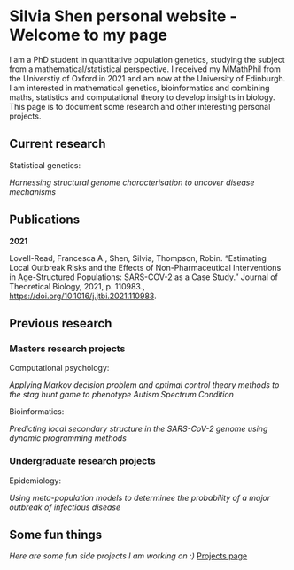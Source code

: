# Silvia Shen personal website - Welcome to my page 

I am a PhD student in quantitative population genetics, studying the subject from a mathematical/statistical perspective. I received my MMathPhil from the Universtiy of Oxford in 2021 and am now at the University of Edinburgh. I am interested in mathematical genetics, bioinformatics and combining maths, statistics and computational theory to develop insights in biology. This page is to document some research and other interesting personal projects.

## Current research

Statistical genetics:

*Harnessing structural genome characterisation to uncover disease mechanisms*

## Publications

**2021**

Lovell-Read, Francesca A., Shen, Silvia, Thompson, Robin. “Estimating Local Outbreak Risks and the Effects of Non-Pharmaceutical Interventions in Age-Structured Populations: SARS-COV-2 as a Case Study.” Journal of Theoretical Biology, 2021, p. 110983., https://doi.org/10.1016/j.jtbi.2021.110983.

## Previous research

### Masters research projects

Computational psychology: 

*Applying Markov decision problem and optimal control theory methods to the stag hunt game to phenotype Autism Spectrum Condition*

Bioinformatics:

*Predicting local secondary structure in the SARS-CoV-2 genome using dynamic programming methods*

### Undergraduate research projects

Epidemiology:

*Using meta-population models to determinee the probability of a major outbreak of infectious disease*

## Some fun things

*Here are some fun side projects I am working on :)*
[Projects page](side_projects.md)

